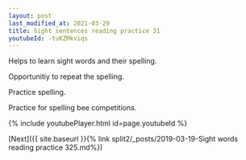 ```yaml
---
layout: post
last_modified_at: 2021-03-29
title: Sight sentences reading practice 31
youtubeId: -tuKZMkviqs
---
```

 
 
Helps to learn sight words and their spelling.

Opportunitiy to repeat the spelling. 

Practice spelling. 
 
Practice for spelling bee competitions. 
 
{% include youtubePlayer.html id=page.youtubeId %}
 
 

[Next]({{ site.baseurl }}{% link  split2/_posts/2019-03-19-Sight words reading practice 325.md%})
 
